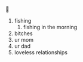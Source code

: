 🐡
1. fishing 
    1. fishing in the morning
2. bitches
3. ur mom
4. ur dad
5. loveless relationships
